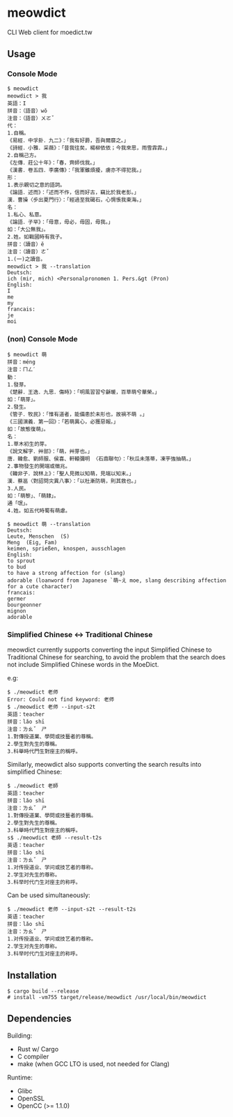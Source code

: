 # meowdict
CLI Web client for moedict.tw

## Usage

### Console Mode
```
$ meowdict
meowdict > 我
英語：I
拼音：（語音）wǒ
注音：（語音）ㄨㄛˇ
代：
1.自稱。
《易經．中孚卦．九二》：「我有好爵，吾與爾靡之。」
《詩經．小雅．采薇》：「昔我往矣，楊柳依依；今我來思，雨雪霏霏。」
2.自稱己方。
《左傳．莊公十年》：「春，齊師伐我。」
《漢書．卷五四．李廣傳》：「我軍雖煩擾，虜亦不得犯我。」
形：
1.表示親切之意的語詞。
《論語．述而》：「述而不作，信而好古，竊比於我老彭。」
漢．曹操〈步出夏門行〉：「經過至我碣石，心惆悵我東海。」
名：
1.私心、私意。
《論語．子罕》：「毋意，毋必，毋固，毋我。」
如：「大公無我」。
2.姓。如戰國時有我子。
拼音：（讀音）ě
注音：（讀音）ㄜˇ
1.(一)之讀音。
meowdict > 我 --translation
Deutsch:
ich (mir, mich) <Personalpronomen 1. Pers.&gt (Pron)
English:
I
me
my
francais:
je
moi
```

### (non) Console Mode
```
$ meowdict 萌
拼音：méng
注音：ㄇㄥˊ
動：
1.發芽。
《楚辭．王逸．九思．傷時》：「明風習習兮龢暖，百草萌兮華榮。」
如：「萌芽」。
2.發生。
《管子．牧民》：「惟有道者，能備患於未形也，故禍不萌 。」
《三國演義．第一回》：「若萌異心，必獲惡報。」
如：「故態復萌」。
名：
1.草木初生的芽。
《說文解字．艸部》：「萌，艸芽也。」
唐．韓愈、劉師服、侯喜、軒轅彌明 〈石鼎聯句〉：「秋瓜未落蒂，凍芋強抽萌。」
2.事物發生的開端或徵兆。
《韓非子．說林上》：「聖人見微以知萌，見端以知末。」
漢．蔡邕〈對詔問灾異八事〉：「以杜漸防萌，則其救也。」
3.人民。
如：「萌黎」、「萌隸」。
通「氓」。
4.姓。如五代時蜀有萌慮。

$ meowdict 萌 --translation
Deutsch:
Leute, Menschen  (S)
Meng  (Eig, Fam)
keimen, sprießen, knospen, ausschlagen 
English:
to sprout
to bud
to have a strong affection for (slang)
adorable (loanword from Japanese `萌~え moe, slang describing affection for a cute character)
francais:
germer
bourgeonner
mignon
adorable
```

### Simplified Chinese <-> Traditional Chinese
meowdict currently supports converting the input Simplified Chinese to Traditional Chinese for searching, to avoid the problem that the search does not include Simplified Chinese words in the MoeDict.

e.g:
```
$ ./meowdict 老师
Error: Could not find keyword: 老师
$ ./meowdict 老师 --input-s2t
英語：teacher
拼音：lǎo shī
注音：ㄌㄠˇ　ㄕ
1.對傳授道業、學問或技藝者的尊稱。
2.學生對先生的尊稱。
3.科舉時代門生對座主的稱呼。
```

Similarly, meowdict also supports converting the search results into simplified Chinese:

```
$ ./meowdict 老師
英語：teacher
拼音：lǎo shī
注音：ㄌㄠˇ　ㄕ
1.對傳授道業、學問或技藝者的尊稱。
2.學生對先生的尊稱。
3.科舉時代門生對座主的稱呼。
s$ ./meowdict 老師 --result-t2s
英语：teacher
拼音：lǎo shī
注音：ㄌㄠˇ　ㄕ
1.对传授道业、学问或技艺者的尊称。
2.学生对先生的尊称。
3.科举时代门生对座主的称呼。
```

Can be used simultaneously:

```
$ ./meowdict 老师 --input-s2t --result-t2s
英语：teacher
拼音：lǎo shī
注音：ㄌㄠˇ　ㄕ
1.对传授道业、学问或技艺者的尊称。
2.学生对先生的尊称。
3.科举时代门生对座主的称呼。
```

## Installation
```
$ cargo build --release
# install -vm755 target/release/meowdict /usr/local/bin/meowdict
```

## Dependencies
Building:
- Rust w/ Cargo
- C compiler
- make (when GCC LTO is used, not needed for Clang)

Runtime:
- Glibc
- OpenSSL
- OpenCC (>= 1.1.0)
